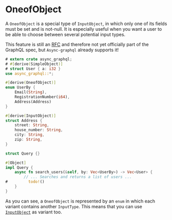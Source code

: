 # OneofObject

A `OneofObject` is a special type of `InputObject`, in which only one of its fields must be set and is not-null.
It is especially useful when you want a user to be able to choose between several potential input types.

This feature is still an [RFC](https://github.com/graphql/graphql-spec/pull/825) and therefore not yet officially part of the GraphQL spec, but `Async-graphql` already supports it!

```rust
# extern crate async_graphql;
# #[derive(SimpleObject)]
# struct User { a: i32 }
use async_graphql::*;

#[derive(OneofObject)]
enum UserBy {
    Email(String),
    RegistrationNumber(i64),
    Address(Address)
}

#[derive(InputObject)]
struct Address {
    street: String,
    house_number: String,
    city: String,
    zip: String,
}

struct Query {}

#[Object]
impl Query {
    async fn search_users(&self, by: Vec<UserBy>) -> Vec<User> {
        // ... Searches and returns a list of users ...
#         todo!()
    }
}
```

As you can see, a `OneofObject` is represented by an `enum` in which each variant contains another `InputType`. This means that you can use [`InputObject`](define_input_object.md) as variant too.
